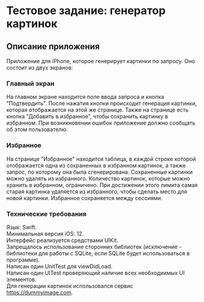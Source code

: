 # Тестовое задание: генератор картинок

## Описание приложения

Приложение для iPhone, которое генерирует картинки по запросу. Оно состоит из двух экранов:

### Главный экран
На главном экране находится поле ввода запроса и кнопка "Подтвердить". После нажатия кнопки происходит генерация картинки, которая отображается на этой же странице. Также на странице есть кнопка "Добавить в избранное", чтобы сохранить картинку в избранном. При возникновении ошибок приложение должно сообщать об этом пользователю.

### Избранное
На странице "Избранное" находится таблица, в каждой строке которой отображается одна из сохраненных в избранном картинок, а также запрос, по которому она была сгенерирована. Сохраненные картинки можно удалять из избранного. Количество картинок, которые можно хранить в избранном, ограничено. При достижении этого лимита самая старая картинка удаляется из избранного, чтобы сделать место для новой картинки. Избранное сохраняется между сессиями.

### Технические требования

Язык: Swift.  
Минимальная версия iOS: 12.  
Интерфейс реализуется средствами UIKit.  
Запрещалось использование сторонних библиотек (исключение - библиотеки для работы с SQLite, если SQLite будет использоваться в программе).  
Написан один UnitTest для viewDidLoad.  
Написан один UITest проверяющий наличие всех необходиимых UI элементов.  
Для генерации картинок использовался сервис <https://dummyimage.com>. 
